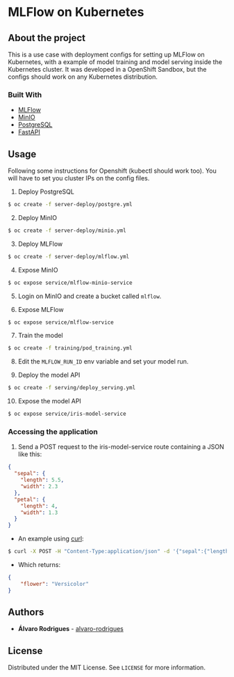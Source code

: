 # MLFlow on Kubernetes


## About the project

This is a use case with deployment configs for setting up MLFlow on Kubernetes, with a example of model training and model serving inside the Kubernetes cluster.
It was developed in a OpenShift Sandbox, but the configs should work on any Kubernetes distribution.

### Built With

* [MLFlow](https://mlflow.org/)
* [MinIO](https://min.io/)
* [PostgreSQL](https://www.postgresql.org/)
* [FastAPI](https://fastapi.tiangolo.com/)

## Usage

Following some instructions for Openshift (kubectl should work too).
You will have to set you cluster IPs on the config files.

1. Deploy PostgreSQL
```sh
$ oc create -f server-deploy/postgre.yml
```
2. Deploy MinIO
```sh
$ oc create -f server-deploy/minio.yml
```
3. Deploy MLFlow
```sh
$ oc create -f server-deploy/mlflow.yml
```
4. Expose MinIO
```sh
$ oc expose service/mlflow-minio-service
```
5. Login on MinIO and create a bucket called `mlflow`.

6. Expose MLFlow
```sh
$ oc expose service/mlflow-service
```
7. Train the model
```sh
$ oc create -f training/pod_training.yml
```
8. Edit the `MLFLOW_RUN_ID` env variable and set your model run.

9. Deploy the model API
```sh
$ oc create -f serving/deploy_serving.yml
```
10. Expose the model API
```sh
$ oc expose service/iris-model-service
```
### Accessing the application


1. Send a POST request to the iris-model-service route containing a JSON like this:

```json
{
  "sepal": {
    "length": 5.5,
    "width": 2.3
  },
  "petal": {
    "length": 4,
    "width": 1.3
  }
}
```
- An example using [curl](https://curl.se//):
```sh
$ curl -X POST -H "Content-Type:application/json" -d '{"sepal":{"length": 5.5,"width": 2.3}, "petal":{"length": 4,"width": 1.3}}' http://iris-model-service-alvaro-rodrigues-dev.apps.sandbox-m2.ll9k.p1.openshiftapps.com/predict
```
- Which returns:
```json
{
    "flower": "Versicolor"
}
```
## Authors
* **Álvaro Rodrigues** -  [alvaro-rodrigues](https://github.com/alvaro-rodrigues)

## License

Distributed under the MIT License. See `LICENSE` for more information.